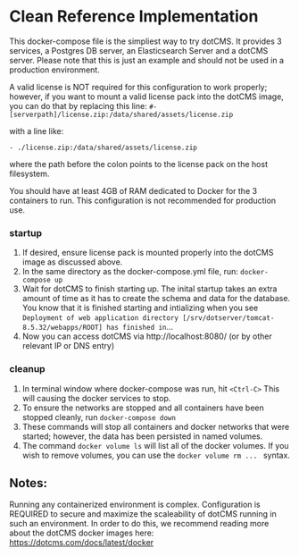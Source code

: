 # Clean Reference Implementation

This docker-compose file is the simpliest way to try dotCMS.  It provides 3 services, a Postgres DB server, an Elasticsearch Server and a dotCMS server.  Please note that this is just an example and should not be used in a production environment.

A valid license is NOT required for this configuration to work properly; however, if you want to mount a valid license pack into the dotCMS image, you can do that by replacing this line: 
```#- [serverpath]/license.zip:/data/shared/assets/license.zip```

with a line like:
```
- ./license.zip:/data/shared/assets/license.zip
```
where the path before the colon points to the license pack on the host filesystem.

You should have at least 4GB of RAM dedicated to Docker for the 3 containers to run.
This configuration is not recommended for production use. 

### startup
1. If desired, ensure license pack is mounted properly into the dotCMS image as discussed above.
2. In the same directory as the docker-compose.yml file, run:
```docker-compose up```  
3. Wait for dotCMS to finish starting up.  The inital startup takes an extra amount of time as it has to create the schema and data for the database.  You know that it is finished starting and intializing when you see ```Deployment of web application directory [/srv/dotserver/tomcat-8.5.32/webapps/ROOT] has finished in```...
4. Now you can access dotCMS via http://localhost:8080/ (or by other relevant IP or DNS entry)

### cleanup
1.  In terminal window where docker-compose was run, hit ```<Ctrl-C>```  This will causing the docker services to stop. 
2. To ensure the networks are stopped and all containers have been stopped cleanly, run ```docker-compose down```
3. These commands will stop all containers and docker networks that were started; however, the data has been persisted in named volumes.
4. The command ```docker volume ls``` will list all of the docker volumes.  If you wish to remove volumes, you can use the ```docker volume rm ... ``` syntax.

## Notes:
Running any containerized environment is complex.  Configuration is REQUIRED to secure and maximize the scaleability of dotCMS running in such an environment.  In order to do this, we recommend reading more about the dotCMS docker images here:
https://dotcms.com/docs/latest/docker

